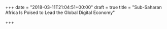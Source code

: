 +++
date = "2018-03-11T21:04:51+00:00"
draft = true
title = "Sub-Saharan Africa Is Poised to Lead the Global Digital Economy"

+++
